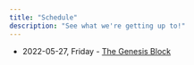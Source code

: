 ```yaml
---
title: "Schedule"
description: "See what we're getting up to!"
---
```


* 2022-05-27, Friday - [The Genesis Block](https://www.meetup.com/bitdevs-cape-town/events/285472874/)
